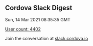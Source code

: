 ## Cordova Slack Digest
Sun, 14 Mar 2021 08:35:35 GMT

[User count: 4402](https://cordova.slack.com/)


Join the conversation at [slack.cordova.io](http://slack.cordova.io/)
